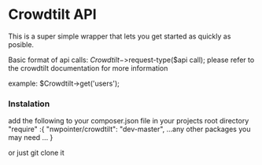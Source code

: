 Crowdtilt API
=============

This is a super simple wrapper that lets you get started as quickly as posible. 

Basic format of api calls: $Crowdtilt->$request-type($api call);
please refer to the crowdtilt documentation for more information

example:
$Crowdtilt->get('users');

### Instalation
add the following to your composer.json file in your projects root directory
"require" :{
  "nwpointer/crowdtilt": "dev-master",
  ...any other packages you may need ...
}

or just git clone it 


